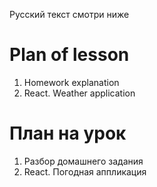 Русский текст смотри ниже

# Plan of lesson <br/>
1. Homework explanation <br/>
2. React. Weather application  <br/>


# План на урок <br/>
1. Разбор домашнего задания  <br/>
2. React. Погодная аппликация  <br/>